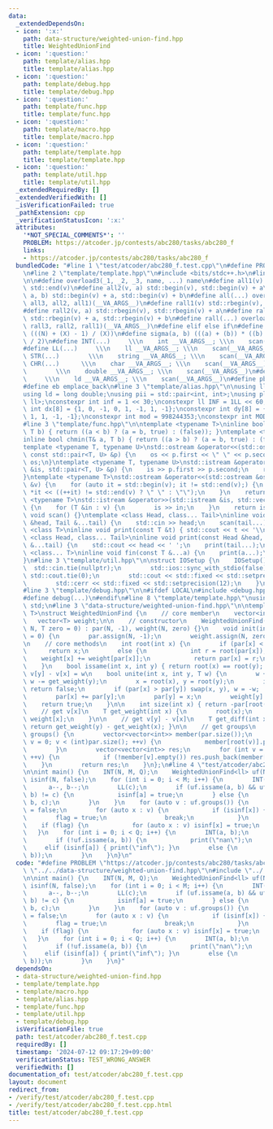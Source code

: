 ```yaml
---
data:
  _extendedDependsOn:
  - icon: ':x:'
    path: data-structure/weighted-union-find.hpp
    title: WeightedUnionFind
  - icon: ':question:'
    path: template/alias.hpp
    title: template/alias.hpp
  - icon: ':question:'
    path: template/debug.hpp
    title: template/debug.hpp
  - icon: ':question:'
    path: template/func.hpp
    title: template/func.hpp
  - icon: ':question:'
    path: template/macro.hpp
    title: template/macro.hpp
  - icon: ':question:'
    path: template/template.hpp
    title: template/template.hpp
  - icon: ':question:'
    path: template/util.hpp
    title: template/util.hpp
  _extendedRequiredBy: []
  _extendedVerifiedWith: []
  _isVerificationFailed: true
  _pathExtension: cpp
  _verificationStatusIcon: ':x:'
  attributes:
    '*NOT_SPECIAL_COMMENTS*': ''
    PROBLEM: https://atcoder.jp/contests/abc280/tasks/abc280_f
    links:
    - https://atcoder.jp/contests/abc280/tasks/abc280_f
  bundledCode: "#line 1 \"test/atcoder/abc280_f.test.cpp\"\n#define PROBLEM \"https://atcoder.jp/contests/abc280/tasks/abc280_f\"\
    \n#line 2 \"template/template.hpp\"\n#include <bits/stdc++.h>\n#line 3 \"template/macro.hpp\"\
    \n\n#define overload3(_1, _2, _3, name, ...) name\n#define all1(v) std::begin(v),\
    \ std::end(v)\n#define all2(v, a) std::begin(v), std::begin(v) + a\n#define all3(v,\
    \ a, b) std::begin(v) + a, std::begin(v) + b\n#define all(...) overload3(__VA_ARGS__,\
    \ all3, all2, all1)(__VA_ARGS__)\n#define rall1(v) std::rbegin(v), std::rend(v)\n\
    #define rall2(v, a) std::rbegin(v), std::rbegin(v) + a\n#define rall3(v, a, b)\
    \ std::rbegin(v) + a, std::rbegin(v) + b\n#define rall(...) overload3(__VA_ARGS__,\
    \ rall3, rall2, rall1)(__VA_ARGS__)\n#define elif else if\n#define updiv(N, X)\
    \ (((N) + (X) - 1) / (X))\n#define sigma(a, b) (((a) + (b)) * ((b) - (a) + 1)\
    \ / 2)\n#define INT(...)     \\\n    int __VA_ARGS__; \\\n    scan(__VA_ARGS__)\n\
    #define LL(...)     \\\n    ll __VA_ARGS__; \\\n    scan(__VA_ARGS__)\n#define\
    \ STR(...)        \\\n    string __VA_ARGS__; \\\n    scan(__VA_ARGS__)\n#define\
    \ CHR(...)      \\\n    char __VA_ARGS__; \\\n    scan(__VA_ARGS__)\n#define DOU(...)\
    \        \\\n    double __VA_ARGS__; \\\n    scan(__VA_ARGS__)\n#define LD(...)\
    \     \\\n    ld __VA_ARGS__; \\\n    scan(__VA_ARGS__)\n#define pb push_back\n\
    #define eb emplace_back\n#line 3 \"template/alias.hpp\"\n\nusing ll = long long;\n\
    using ld = long double;\nusing pii = std::pair<int, int>;\nusing pll = std::pair<ll,\
    \ ll>;\nconstexpr int inf = 1 << 30;\nconstexpr ll INF = 1LL << 60;\nconstexpr\
    \ int dx[8] = {1, 0, -1, 0, 1, -1, 1, -1};\nconstexpr int dy[8] = {0, 1, 0, -1,\
    \ 1, 1, -1, -1};\nconstexpr int mod = 998244353;\nconstexpr int MOD = 1e9 + 7;\n\
    #line 3 \"template/func.hpp\"\n\ntemplate <typename T>\ninline bool chmax(T& a,\
    \ T b) { return ((a < b) ? (a = b, true) : (false)); }\ntemplate <typename T>\n\
    inline bool chmin(T& a, T b) { return ((a > b) ? (a = b, true) : (false)); }\n\
    template <typename T, typename U>\nstd::ostream &operator<<(std::ostream &os,\
    \ const std::pair<T, U> &p) {\n    os << p.first << \" \" << p.second;\n    return\
    \ os;\n}\ntemplate <typename T, typename U>\nstd::istream &operator>>(std::istream\
    \ &is, std::pair<T, U> &p) {\n    is >> p.first >> p.second;\n    return is;\n\
    }\ntemplate <typename T>\nstd::ostream &operator<<(std::ostream &os, const std::vector<T>\
    \ &v) {\n    for (auto it = std::begin(v); it != std::end(v);) {\n        os <<\
    \ *it << ((++it) != std::end(v) ? \" \" : \"\");\n    }\n    return os;\n}\ntemplate\
    \ <typename T>\nstd::istream &operator>>(std::istream &is, std::vector<T> &v)\
    \ {\n    for (T &in : v) {\n        is >> in;\n    }\n    return is;\n}\ninline\
    \ void scan() {}\ntemplate <class Head, class... Tail>\ninline void scan(Head\
    \ &head, Tail &...tail) {\n    std::cin >> head;\n    scan(tail...);\n}\ntemplate\
    \ <class T>\ninline void print(const T &t) { std::cout << t << '\\n'; }\ntemplate\
    \ <class Head, class... Tail>\ninline void print(const Head &head, const Tail\
    \ &...tail) {\n    std::cout << head << ' ';\n    print(tail...);\n}\ntemplate\
    \ <class... T>\ninline void fin(const T &...a) {\n    print(a...);\n    exit(0);\n\
    }\n#line 3 \"template/util.hpp\"\n\nstruct IOSetup {\n    IOSetup() {\n      \
    \  std::cin.tie(nullptr);\n        std::ios::sync_with_stdio(false);\n       \
    \ std::cout.tie(0);\n        std::cout << std::fixed << std::setprecision(12);\n\
    \        std::cerr << std::fixed << std::setprecision(12);\n    }\n} IOSetup;\n\
    #line 3 \"template/debug.hpp\"\n\n#ifdef LOCAL\n#include <debug.hpp>\n#else\n\
    #define debug(...)\n#endif\n#line 8 \"template/template.hpp\"\nusing namespace\
    \ std;\n#line 3 \"data-structure/weighted-union-find.hpp\"\n\ntemplate <class\
    \ T>\nstruct WeightedUnionFind {\n    // core member\n    vector<int> par;\n \
    \   vector<T> weight;\n\n    // constructor\n    WeightedUnionFind() {}\n    WeightedUnionFind(int\
    \ N, T zero = 0) : par(N, -1), weight(N, zero) {}\n    void init(int N, T zero\
    \ = 0) {\n        par.assign(N, -1);\n        weight.assign(N, zero);\n    }\n\
    \n    // core methods\n    int root(int x) {\n        if (par[x] < 0)\n      \
    \      return x;\n        else {\n            int r = root(par[x]);\n        \
    \    weight[x] += weight[par[x]];\n            return par[x] = r;\n        }\n\
    \    }\n    bool issame(int x, int y) { return root(x) == root(y); }\n\n    //\
    \ v[y] - v[x] = w\n    bool unite(int x, int y, T w) {\n        w += get_weight(x),\
    \ w -= get_weight(y);\n        x = root(x), y = root(y);\n        if (x == y)\
    \ return false;\n        if (par[x] > par[y]) swap(x, y), w = -w;  // merge technique\n\
    \        par[x] += par[y];\n        par[y] = x;\n        weight[y] = w;\n    \
    \    return true;\n    }\n\n    int size(int x) { return -par[root(x)]; }\n\n\
    \    // get v[x]\n    T get_weight(int x) {\n        root(x);\n        return\
    \ weight[x];\n    }\n\n    // get v[y] - v[x]\n    T get_diff(int x, int y) {\
    \ return get_weight(y) - get_weight(x); }\n\n    // get groups\n    vector<vector<int>>\
    \ groups() {\n        vector<vector<int>> member(par.size());\n        for (int\
    \ v = 0; v < (int)par.size(); ++v) {\n            member[root(v)].push_back(v);\n\
    \        }\n        vector<vector<int>> res;\n        for (int v = 0; v < (int)par.size();\
    \ ++v) {\n            if (!member[v].empty()) res.push_back(member[v]);\n    \
    \    }\n        return res;\n    }\n};\n#line 4 \"test/atcoder/abc280_f.test.cpp\"\
    \n\nint main() {\n    INT(N, M, Q);\n    WeightedUnionFind<ll> uf(N);\n    vector<bool>\
    \ isinf(N, false);\n    for (int i = 0; i < M; i++) {\n        INT(a, b);\n  \
    \      a--, b--;\n        LL(c);\n        if (uf.issame(a, b) && uf.get_diff(a,\
    \ b) != c) {\n            isinf[a] = true;\n        } else {\n            uf.unite(a,\
    \ b, c);\n        }\n    }\n    for (auto v : uf.groups()) {\n        bool flag\
    \ = false;\n        for (auto x : v) {\n            if (isinf[x]) {\n        \
    \        flag = true;\n                break;\n            }\n        }\n    \
    \    if (flag) {\n            for (auto x : v) isinf[x] = true;\n        }\n \
    \   }\n    for (int i = 0; i < Q; i++) {\n        INT(a, b);\n        a--, b--;\n\
    \        if (!uf.issame(a, b)) {\n            print(\"nan\");\n        }\n   \
    \     elif (isinf[a]) { print(\"inf\"); }\n        else {\n            print(uf.get_diff(a,\
    \ b));\n        }\n    }\n}\n"
  code: "#define PROBLEM \"https://atcoder.jp/contests/abc280/tasks/abc280_f\"\n#include\
    \ \"../../data-structure/weighted-union-find.hpp\"\n#include \"../../template/template.hpp\"\
    \n\nint main() {\n    INT(N, M, Q);\n    WeightedUnionFind<ll> uf(N);\n    vector<bool>\
    \ isinf(N, false);\n    for (int i = 0; i < M; i++) {\n        INT(a, b);\n  \
    \      a--, b--;\n        LL(c);\n        if (uf.issame(a, b) && uf.get_diff(a,\
    \ b) != c) {\n            isinf[a] = true;\n        } else {\n            uf.unite(a,\
    \ b, c);\n        }\n    }\n    for (auto v : uf.groups()) {\n        bool flag\
    \ = false;\n        for (auto x : v) {\n            if (isinf[x]) {\n        \
    \        flag = true;\n                break;\n            }\n        }\n    \
    \    if (flag) {\n            for (auto x : v) isinf[x] = true;\n        }\n \
    \   }\n    for (int i = 0; i < Q; i++) {\n        INT(a, b);\n        a--, b--;\n\
    \        if (!uf.issame(a, b)) {\n            print(\"nan\");\n        }\n   \
    \     elif (isinf[a]) { print(\"inf\"); }\n        else {\n            print(uf.get_diff(a,\
    \ b));\n        }\n    }\n}"
  dependsOn:
  - data-structure/weighted-union-find.hpp
  - template/template.hpp
  - template/macro.hpp
  - template/alias.hpp
  - template/func.hpp
  - template/util.hpp
  - template/debug.hpp
  isVerificationFile: true
  path: test/atcoder/abc280_f.test.cpp
  requiredBy: []
  timestamp: '2024-07-12 09:17:29+09:00'
  verificationStatus: TEST_WRONG_ANSWER
  verifiedWith: []
documentation_of: test/atcoder/abc280_f.test.cpp
layout: document
redirect_from:
- /verify/test/atcoder/abc280_f.test.cpp
- /verify/test/atcoder/abc280_f.test.cpp.html
title: test/atcoder/abc280_f.test.cpp
---
```

